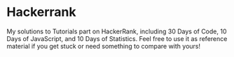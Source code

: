 # Hackerrank
My solutions to Tutorials part on HackerRank, including 30 Days of Code, 10 Days of JavaScript, and 10 Days of Statistics. Feel free to use it as reference material if you get stuck or need something to compare with yours!
